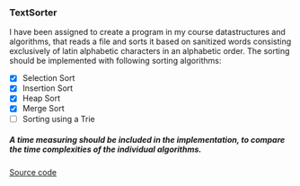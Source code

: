 ### TextSorter

 I have been assigned to create a program in my course datastructures and algorithms, that reads a file and sorts it based on sanitized words consisting exclusively of latin alphabetic characters in an alphabetic order. The sorting should be implemented with following sorting algorithms:

- [x] Selection Sort
- [x] Insertion Sort
- [x] Heap Sort
- [x] Merge Sort
- [ ] Sorting using a Trie

##### A time measuring should be included in the implementation, to compare the time complexities of the individual algorithms.

[Source code](https://github.com/JonasGroenbek/TextSorter/tree/master/src/com/jonasgroenbek) 
